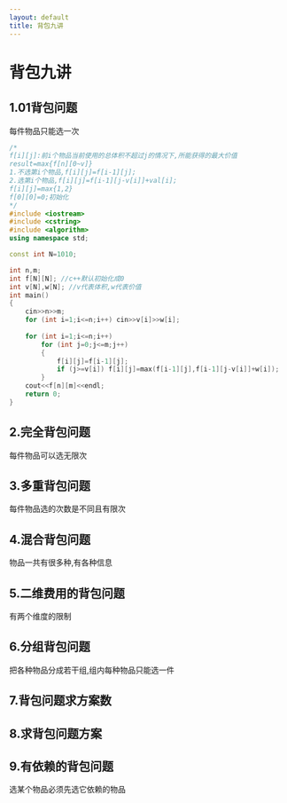 ```yaml
---
layout: default
title: 背包九讲
---
```

# 背包九讲

## 1.01背包问题
每件物品只能选一次
```c++
/*
f[i][j]:前i个物品当前使用的总体积不超过j的情况下,所能获得的最大价值
result=max{f[n][0~v]}
1.不选第i个物品,f[i][j]=f[i-1][j];
2.选第i个物品,f[i][j]=f[i-1][j-v[i]]+val[i];
f[i][j]=max{1,2}
f[0][0]=0;初始化
*/
#include <iostream>
#include <cstring>
#include <algorithm>
using namespace std;

const int N=1010;

int n,m;
int f[N][N]; //c++默认初始化成0
int v[N],w[N]; //v代表体积,w代表价值
int main()
{
    cin>>n>>m;
    for (int i=1;i<=n;i++) cin>>v[i]>>w[i];
    
    for (int i=1;i<=n;i++)
        for (int j=0;j<=m;j++)
        {
            f[i][j]=f[i-1][j];
            if (j>=v[i]) f[i][j]=max(f[i-1][j],f[i-1][j-v[i]]+w[i]);
        }
    cout<<f[n][m]<<endl;
    return 0;
}
```

## 2.完全背包问题
每件物品可以选无限次

## 3.多重背包问题
每件物品选的次数是不同且有限次

## 4.混合背包问题
物品一共有很多种,有各种信息

## 5.二维费用的背包问题
有两个维度的限制

## 6.分组背包问题
把各种物品分成若干组,组内每种物品只能选一件

## 7.背包问题求方案数

## 8.求背包问题方案

##  9.有依赖的背包问题
选某个物品必须先选它依赖的物品